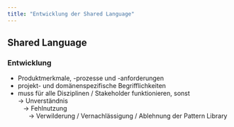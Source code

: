 ```yaml
---
title: "Entwicklung der Shared Language"
---
```

## Shared Language

### Entwicklung

* Produktmerkmale, -prozesse und -anforderungen
* projekt- und domänenspezifische Begrifflichkeiten
* muss für alle Disziplinen / Stakeholder funktionieren, sonst<br>→ Unverständnis<br>&nbsp;&nbsp;&nbsp;→ Fehlnutzung<br>&nbsp;&nbsp;&nbsp;&nbsp;&nbsp;&nbsp;→ Verwilderung / Vernachlässigung / Ablehnung der Pattern Library
